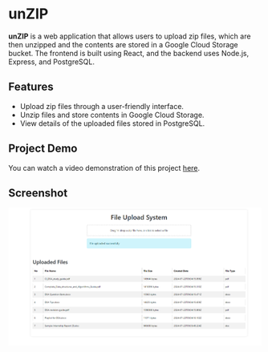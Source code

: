 # unZIP

**unZIP** is a web application that allows users to upload zip files, which are then unzipped and the contents are stored in a Google Cloud Storage bucket. The frontend is built using React, and the backend uses Node.js, Express, and PostgreSQL.

## Features

- Upload zip files through a user-friendly interface.
- Unzip files and store contents in Google Cloud Storage.
- View details of the uploaded files stored in PostgreSQL.

## Project Demo

You can watch a video demonstration of this project [here](https://drive.google.com/file/d/1b7Rn_AmDh0u4Qx6B6KMYFxIIlm-roOLO/view?usp=sharing).

## Screenshot

![Application Screenshot](https://github.com/RiyaS-RS/ZIP--unzIP/blob/master/file%20UP%20System.png?raw=true)

